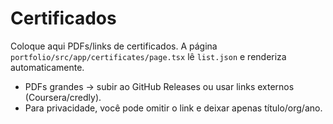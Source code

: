 # Certificados

Coloque aqui PDFs/links de certificados. A página `portfolio/src/app/certificates/page.tsx`
lê `list.json` e renderiza automaticamente.

- PDFs grandes → subir ao GitHub Releases ou usar links externos (Coursera/credly).
- Para privacidade, você pode omitir o link e deixar apenas título/org/ano.
